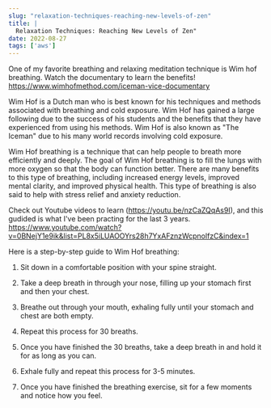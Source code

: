 ```yaml
---
slug: "relaxation-techniques-reaching-new-levels-of-zen"
title: |
  Relaxation Techniques: Reaching New Levels of Zen"
date: 2022-08-27
tags: ['aws']
---
```


One of my favorite breathing and relaxing meditation technique is Wim hof breathing. Watch the documentary to learn the benefits! <https://www.wimhofmethod.com/iceman-vice-documentary>

<!-- more -->




Wim Hof is a Dutch man who is best known for his techniques and methods associated with breathing and cold exposure. Wim Hof has gained a large following due to the success of his students and the benefits that they have experienced from using his methods. Wim Hof is also known as "The Iceman" due to his many world records involving cold exposure.


Wim Hof breathing is a technique that can help people to breath more efficiently and deeply. The goal of Wim Hof breathing is to fill the lungs with more oxygen so that the body can function better. There are many benefits to this type of breathing, including increased energy levels, improved mental clarity, and improved physical health. This type of breathing is also said to help with stress relief and anxiety reduction.


Check out Youtube videos to learn (<https://youtu.be/nzCaZQqAs9I>), and this gudided is what I've been practing for the last 3 years. <https://www.youtube.com/watch?v=0BNejY1e9ik&list=PL8x5iLUAOOYrs28h7YxAFznzWcpnolfzC&index=1>


Here is a step-by-step guide to Wim Hof breathing:


1. Sit down in a comfortable position with your spine straight.


2. Take a deep breath in through your nose, filling up your stomach first and then your chest.


3. Breathe out through your mouth, exhaling fully until your stomach and chest are both empty.


4. Repeat this process for 30 breaths.


5. Once you have finished the 30 breaths, take a deep breath in and hold it for as long as you can.


6. Exhale fully and repeat this process for 3-5 minutes.


7. Once you have finished the breathing exercise, sit for a few moments and notice how you feel.




